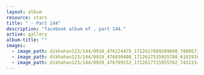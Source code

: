 ```yaml
---
layout: album
resource: stars
title: " - Part 144"
description: "facebook album of , part 144."
active: gallery
album-title: ""
images:
  - image_path: dikhahan123/144/0918_476224478_1712617689289098_7800573247427339207_n.jpg
  - image_path: dikhahan123/144/0919_476830408_1712617535955780_6141916065648835497_n.jpg
  - image_path: dikhahan123/144/0920_476799152_1712617715955762_7412334863125672258_n.jpg
---
```

